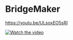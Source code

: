 # BridgeMaker
 
https://youtu.be/ULsoxEO5sRI

[![Watch the video](https://i.imgur.com/vKb2F1B.png)](https://youtu.be/ULsoxEO5sRI)
